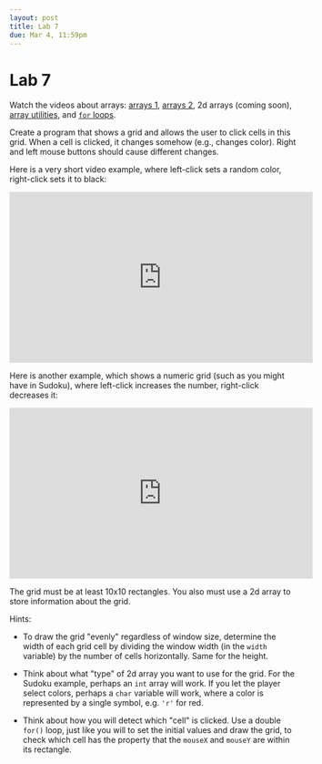 ```yaml
---
layout: post
title: Lab 7
due: Mar 4, 11:59pm
---
```


# Lab 7

Watch the videos about arrays:
[arrays 1](/videos/2013-02-18-arrays-1.html),
[arrays 2](/videos/2013-02-18-arrays-2.html), 2d arrays (coming soon),
[array utilities](/videos/2013-02-23-array-utilities.html), and
[`for` loops](/videos/2013-02-20-for-loops.html).

Create a program that shows a grid and allows the user to click cells
in this grid. When a cell is clicked, it changes somehow (e.g.,
changes color). Right and left mouse buttons should cause different
changes.

Here is a very short video example, where left-click sets a random
color, right-click sets it to black:

<div style="text-align: center">
<iframe src="http://player.vimeo.com/video/60454529?title=0&amp;byline=0&amp;portrait=0&amp;color=ffffff" width="533" height="300" frameborder="0" webkitAllowFullScreen mozallowfullscreen allowFullScreen></iframe>
</div>

Here is another example, which shows a numeric grid (such as you might
have in Sudoku), where left-click increases the number, right-click
decreases it:

<div style="text-align: center">
<iframe src="http://player.vimeo.com/video/60454530?title=0&amp;byline=0&amp;portrait=0&amp;color=ffffff" width="533" height="300" frameborder="0" webkitAllowFullScreen mozallowfullscreen allowFullScreen></iframe>
</div>

The grid must be at least 10x10 rectangles. You also must use a 2d
array to store information about the grid.

Hints:

- To draw the grid "evenly" regardless of window size, determine the
  width of each grid cell by dividing the window width (in the `width`
  variable) by the number of cells horizontally. Same for the height.
  
- Think about what "type" of 2d array you want to use for the
  grid. For the Sudoku example, perhaps an `int` array will work. If
  you let the player select colors, perhaps a `char` variable will
  work, where a color is represented by a single symbol, e.g. `'r'`
  for red.

- Think about how you will detect which "cell" is clicked. Use a
  double `for()` loop, just like you will to set the initial values
  and draw the grid, to check which cell has the property that the
  `mouseX` and `mouseY` are within its rectangle.
